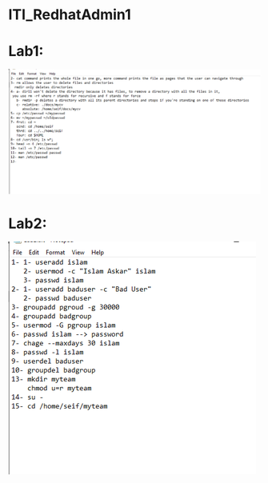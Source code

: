 # ITI_RedhatAdmin1
# Lab1:
![alt text](https://github.com/SeifOSallam/ITI_RedhatAdmin1/blob/main/Lab1.png?raw=true)
# Lab2:
![alt text](https://github.com/SeifOSallam/ITI_RedhatAdmin1/blob/main/Lab2.png?raw=true)
